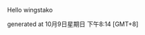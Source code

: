 <!--- 
The README.md is auto-generated. Do not edit.
--->

Hello wingstako

generated at 10月9日星期日 下午8:14 [GMT+8]